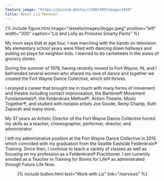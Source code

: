 ```yaml
---
feature_image: "https://picsum.photos/1300/400?image=1050"
title: About Liz Monnier
---
```


{% include figure.html image="/assets/images/doggo.jpeg" position="left" width="300" caption="Liz and Lolly as Princess Smarty Pants" %}

My mom says that at age four, I was marching with the bands on television. My
elementary school years were filled with dancing down hallways and putting on
plays for neighbor kids. I learned to do cartwheels in the aisles of grocery stores.

During the summer of 1978, having recently moved to Fort Wayne, IN, and I befriended
several women who shared my love of dance and together we created the Fort
Wayne Dance Collective, which still thrives.

I enjoyed a career that brought me in touch with many forms of movement and
theatre including contact improvisation, the Bartenieff Movement Fundamentals®,
the Feldenkrais Method®, Action Theatre, Music Together®, and studied with
notable artists Joe Goode, Remy Charlip, Ruth Zaporah and many more.

My 37 years as Artistic Director of the Fort Wayne Dance Collective honed my skills
as a teacher, choreographer, performer, director, and administrator.

I left my administrative position at the Fort Wayne Dance Collective in 2015 which
coincided with my graduation from the Seattle Eastside Feldenkrais® Training.
Since then, I continue to teach a variety of classes as well as focusing on my
profession as a Feldenkrais® Practitioner. I am currently enrolled as a Teacher in
Training for Bones for Life® as administrated through Future Life Now.

<p style="text-align: center;">{% include button.html text="Work with Liz" link="/services" %}</p>
